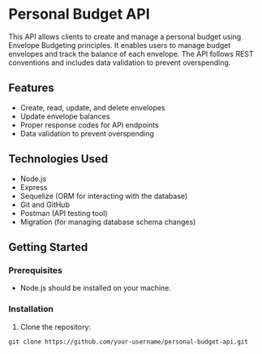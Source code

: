 # Personal Budget API

This API allows clients to create and manage a personal budget using Envelope Budgeting principles. It enables users to manage budget envelopes and track the balance of each envelope. The API follows REST conventions and includes data validation to prevent overspending.

## Features

- Create, read, update, and delete envelopes
- Update envelope balances
- Proper response codes for API endpoints
- Data validation to prevent overspending

## Technologies Used

- Node.js
- Express
- Sequelize (ORM for interacting with the database)
- Git and GitHub
- Postman (API testing tool)
- Migration (for managing database schema changes)

## Getting Started

### Prerequisites

- Node.js should be installed on your machine.

### Installation

1. Clone the repository:

```shell
git clone https://github.com/your-username/personal-budget-api.git
